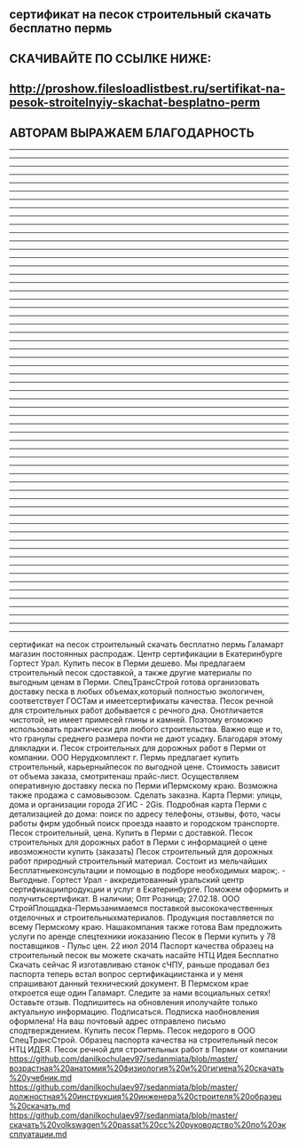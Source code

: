сертификат на песок строительный скачать бесплатно пермь
--------------------------------------------------
СКАЧИВАЙТЕ ПО ССЫЛКЕ НИЖЕ:
--------------------------------------------------
http://proshow.filesloadlistbest.ru/sertifikat-na-pesok-stroitelnyiy-skachat-besplatno-perm
--------------------------------------------------
АВТОРАМ ВЫРАЖАЕМ БЛАГОДАРНОСТЬ
--------------------------------------------------
--------------------------------------------------
--------------------------------------------------
--------------------------------------------------
--------------------------------------------------
--------------------------------------------------
--------------------------------------------------
--------------------------------------------------
--------------------------------------------------
--------------------------------------------------
--------------------------------------------------
--------------------------------------------------
--------------------------------------------------
--------------------------------------------------
--------------------------------------------------
--------------------------------------------------
--------------------------------------------------
--------------------------------------------------
--------------------------------------------------
--------------------------------------------------
--------------------------------------------------
--------------------------------------------------
--------------------------------------------------
--------------------------------------------------
--------------------------------------------------
--------------------------------------------------
--------------------------------------------------
--------------------------------------------------
--------------------------------------------------
--------------------------------------------------
--------------------------------------------------
--------------------------------------------------
--------------------------------------------------
--------------------------------------------------
--------------------------------------------------
--------------------------------------------------
--------------------------------------------------
--------------------------------------------------
--------------------------------------------------
--------------------------------------------------
--------------------------------------------------
--------------------------------------------------
--------------------------------------------------
--------------------------------------------------
--------------------------------------------------
--------------------------------------------------
--------------------------------------------------
--------------------------------------------------
--------------------------------------------------
--------------------------------------------------
--------------------------------------------------
--------------------------------------------------
--------------------------------------------------
--------------------------------------------------
--------------------------------------------------
--------------------------------------------------
--------------------------------------------------
--------------------------------------------------
--------------------------------------------------
--------------------------------------------------
сертификат на песок строительный скачать бесплатно пермь Галамарт  магазин постоянных распродаж. Центр сертификации в Екатеринбурге Гортест Урал. Купить песок в Перми дешево.  Мы предлагаем строительный песок сдоставкой, а также другие материалы по выгодным ценам в Перми.  СпецТрансСтрой готова организовать доставку песка в любых объемах,который полностью экологичен, соответствует ГОСТам и имеетсертификаты качества. Песок речной для строительных работ добывается с речного дна. Онотличается чистотой, не имеет примесей глины и камней. Поэтому егоможно использовать практически для любого строительства. Важно еще и то, что гранулы среднего размера почти не дают усадку. Благодаря этому длякладки и. Песок строительных для дорожных работ в Перми от компании. ООО Нерудкомплект г. Пермь предлагает купить строительный, карьерныйпесок по выгодной цене. Стоимость зависит от объема заказа, смотритенаш прайс-лист. Осуществляем оперативную доставку песка по Перми иПермскому краю. Возможна также продажа с самовывозом. Сделать заказна. Карта Перми: улицы, дома и организации города  2ГИС - 2Gis. Подробная карта Перми с детализацией до дома: поиск по адресу телефоны, отзывы, фото, часы работы фирм  удобный поиск проезда наавто и городском транспорте. Песок строительный, цена. Купить в Перми с доставкой. Песок строительных для дорожных работ в Перми с информацией о цене ивозможности купить (заказать)  Песок строительный для дорожных работ природный строительный материал. Состоит из мельчайших  Бесплатныеконсультации и помощью в подборе необходимых марок;. - Выгодные. Гортест Урал - аккредитованный уральский центр сертификациипродукции и услуг в Екатеринбурге. Поможем оформить и получитьсертификат. В наличии; Опт  Розница; 27.02.18. ООО СтройПлощадка-Пермьзанимаемся поставкой высококачественных отделочных и строительныхматериалов. Продукция поставляется по всему Пермскому краю. Нашакомпания также готова Вам предложить услуги по аренде спецтехники иоказанию
Песок в Перми купить у 78 поставщиков - Пульс цен. 22 июл 2014  Паспорт качества образец на строительный песок вы можете скачать насайте НТЦ Идея  Бесплатно  Скачать сейчас  Я изготавливаю станок сЧПУ, раньше продавал без паспорта теперь встал вопрос сертификациистанка и у меня спрашивают данный технический документ. В Пермском крае откроется еще один Галамарт. Следите за нами всоциальных сетях! Оставьте отзыв. Подпишитесь на обновления иполучайте только актуальную информацию. Подписаться. Подписка наобновления оформлена! На ваш почтовый адрес отправлено письмо сподтверждением. Купить песок Пермь. Песок недорого в ООО СпецТрансСтрой. Образец паспорта качества на строительный песок  НТЦ ИДЕЯ. Песок речной для строительных работ в Перми от компании
https://github.com/danilkochulaev97/sedanmiata/blob/master/возрастная%20анатомия%20физиология%20и%20гигиена%20скачать%20учебник.md
https://github.com/danilkochulaev97/sedanmiata/blob/master/должностная%20инструкция%20инженера%20строителя%20образец%20скачать.md
https://github.com/danilkochulaev97/sedanmiata/blob/master/скачать%20volkswagen%20passat%20cc%20руководство%20по%20эксплуатации.md